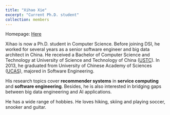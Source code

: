 ```yaml
---
title: "Xihao Xie"
excerpt: "Current Ph.D. student"
collection: members
---
```


Homepage: [Here](https://mclovinxie.github.io)

[comment]: <> (Email: xihaox \[at\] smu \[dot\] edu)

Xihao is now a Ph.D. student in Computer Science. Before joining DSI, he worked for several years as a senior software engineer and big data architect in China. He received a Bachelor of Computer Science and Technology at University of Science and Technology of China ([USTC](https://en.cs.ustc.edu.cn/)). In 2013, he graduated from University of Chinese Academy of Sciences ([UCAS](https://english.ucas.ac.cn/)), majored in Software Engineering.

His research topics cover **recommender systems** in **service computing** and **software engineering**. Besides, he is also interested in bridging gaps between big data engineering and AI applications.

He has a wide range of hobbies. He loves hiking, skiing and playing soccer, snooker and guitar.
